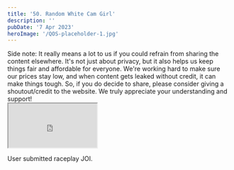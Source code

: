 ```yaml
---
title: '50. Random White Cam Girl'
description: ''
pubDate: '7 Apr 2023'
heroImage: '/QOS-placeholder-1.jpg'
---
```

<div class="video_paragraph_header"> Side note: It really means a lot to us if you could refrain from sharing the content elsewhere. It's not just about privacy, but it also helps us keep things fair and affordable for everyone. We're working hard to make sure our prices stay low, and when content gets leaked without credit, it can make things tough. So, if you do decide to share, please consider giving a shoutout/credit to the website. We truly appreciate your understanding and support!</div>

<iframe src="https://drive.google.com/file/d/1eAAdax_CLUDfmxJVYVgtI4Syc3aQW4wf/preview" width="200" height="100" allow="autoplay" allowfullscreen="allowfullscreen"></iframe>

User submitted raceplay JOI.
<br>
<br>
<!---<a class="read_more" href="https://drive.google.com/file/d/1eAAdax_CLUDfmxJVYVgtI4Syc3aQW4wf/view?usp=sharing">Download</a>--->